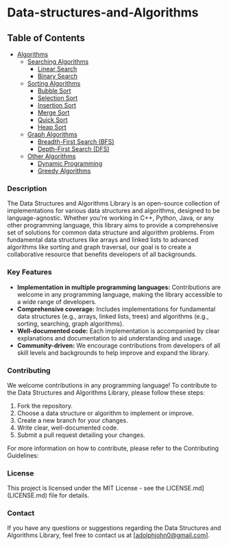 # Data-structures-and-Algorithms

## Table of Contents

* [Algorithms](#algorithms)
     * [Searching Algorithms](#searching-algorithms)
        * [Linear Search](#linear-search)
        * [Binary Search](#binary-search)
    * [Sorting Algorithms](#sorting-algorithms)
        * [Bubble Sort](#bubble-sort)
        * [Selection Sort](#selection-sort)
        * [Insertion Sort](#insertion-sort)
        * [Merge Sort](#merge-sort)
        * [Quick Sort](#quick-sort)
        * [Heap Sort](#heap-sort)
    * [Graph Algorithms](#graph-algorithms)
        * [Breadth-First Search (BFS)](#breadth-first-search-bfs)
        * [Depth-First Search (DFS)](#depth-first-search-dfs)
    * [Other Algorithms](#other-algorithms)
        * [Dynamic Programming](#dynamic-programming)
        * [Greedy Algorithms](#greedy-algorithms)



### Description

The Data Structures and Algorithms Library is an open-source collection of implementations for various data structures and algorithms, designed to be language-agnostic. Whether you're working in C++, Python, Java, or any other programming language, this library aims to provide a comprehensive set of solutions for common data structure and algorithm problems. From fundamental data structures like arrays and linked lists to advanced algorithms like sorting and graph traversal, our goal is to create a collaborative resource that benefits developers of all backgrounds.

### Key Features

* **Implementation in multiple programming languages:** Contributions are welcome in any programming language, making the library accessible to a wide range of developers.
* **Comprehensive coverage:** Includes implementations for fundamental data structures (e.g., arrays, linked lists, trees) and algorithms (e.g., sorting, searching, graph algorithms).
* **Well-documented code:** Each implementation is accompanied by clear explanations and documentation to aid understanding and usage.
* **Community-driven:** We encourage contributions from developers of all skill levels and backgrounds to help improve and expand the library.

### Contributing

We welcome contributions in any programming language! To contribute to the Data Structures and Algorithms Library, please follow these steps:

1. Fork the repository.
2. Choose a data structure or algorithm to implement or improve.
3. Create a new branch for your changes.
4. Write clear, well-documented code.
5. Submit a pull request detailing your changes.

For more information on how to contribute, please refer to the Contributing Guidelines: 

### License

This project is licensed under the MIT License - see the LICENSE.md](LICENSE.md)  file for details.

### Contact

If you have any questions or suggestions regarding the Data Structures and Algorithms Library, feel free to contact us at  [adolphjohn0@gmail.com].
